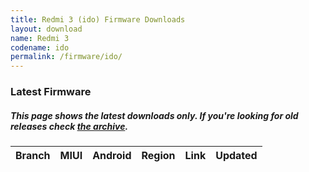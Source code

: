 ```yaml
---
title: Redmi 3 (ido) Firmware Downloads
layout: download
name: Redmi 3
codename: ido
permalink: /firmware/ido/
---
```


### Latest Firmware
##### This page shows the latest downloads only. If you're looking for old releases check [the archive](/archive/firmware/ido/).

<div class="table-responsive-md" id="table-wrapper">
<table id="firmware" class="display dt-responsive nowrap compact table table-striped table-hover table-sm">
    <thead class="thead-dark">
        <tr>
            <th>Branch</th>
            <th>MIUI</th>
            <th>Android</th>
            <th>Region</th>
            <th>Link</th>
            <th>Updated</th>
        </tr>
    </thead>
    <script>loadFirmwareDownloads('ido', 'latest')</script>
</table>
</div>
